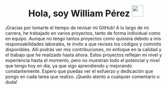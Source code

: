 <h1 align="center">Hola, soy William Pérez <img src="https://media.giphy.com/media/hvRJCLFzcasrR4ia7z/giphy.gif" width="35"></h1> <p>¡Gracias por tomarte el tiempo de revisar mi GitHub! A lo largo de mi carrera, he trabajado en varios proyectos, tanto de forma individual como en equipo. Aunque no tengo tantos proyectos como quisiera debido a mis responsabilidades laborales, te invito a que revises los códigos y commits disponibles. Allí podrás ver mis contribuciones, mi enfoque en la calidad y el trabajo que he realizado hasta ahora. Estos proyectos reflejan mi nivel y experiencia hasta el momento, pero no muestran todo el potencial y nivel que tengo hoy en día, ya que sigo aprendiendo y mejorando constantemente. Espero que puedas ver el esfuerzo y dedicación que pongo en cada tarea que realizo. ¡Quedo atento a cualquier comentario o duda!</p>
